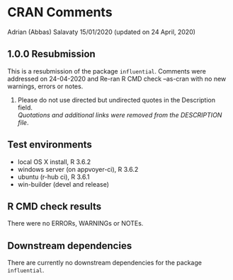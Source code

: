 CRAN Comments
================
Adrian (Abbas) Salavaty
15/01/2020 (updated on 24 April, 2020)

## 1.0.0 Resubmission

This is a resubmission of the package `influential`. Comments were
addressed on 24-04-2020 and Re-ran R CMD check –as-cran with no new
warnings, errors or notes.

1.  Please do not use directed but undirected quotes in the Description
    field.  
    *Quotations and additional links were removed from the DESCRIPTION
    file*.

## Test environments

  - local OS X install, R 3.6.2
  - windows server (on appvoyer-ci), R 3.6.2
  - ubuntu (r-hub ci), R 3.6.1
  - win-builder (devel and release)

## R CMD check results

There were no ERRORs, WARNINGs or NOTEs.

## Downstream dependencies

There are currently no downstream dependencies for the package
`influential`.
